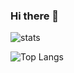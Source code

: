 ### Hi there 👋

![stats](https://github-readme-stats.vercel.app/api?username=liam-harrison&show_icons=true&theme=radical&count_private=true)

![Top Langs](https://github-readme-stats.vercel.app/api/top-langs/?username=liam-harrison&theme=radical&layout=compact&hide=asp)
